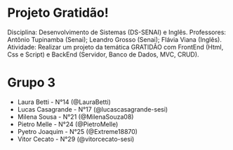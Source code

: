 # Projeto Gratidão!
Disciplina: Desenvolvimento de Sistemas (DS-SENAI) e Inglês.
Professores: Antônio Tupinamba (Senai); Leandro Grosso (Senai); Flávia Viana (Inglês).
Atividade: Realizar um projeto da temática GRATIDÃO com FrontEnd (Html, Css e Script) e BackEnd (Servidor, Banco de Dados, MVC, CRUD).

# Grupo 3
* Laura Betti - N°14 (@LauraBetti)
* Lucas Casagrande - N°17 (@lucascasagrande-sesi)
* Milena Sousa - N°21 (@MilenaSouza08)
* Pietro Melle - N°24 (@PietroMelle)
* Pyetro Joaquim - N°25 (@Extreme18870)
* Vitor Cecato - N°29 (@vitorcecato-sesi)
